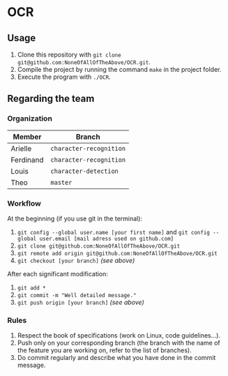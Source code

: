 # OCR



## Usage

1. Clone this repository with `git clone git@github.com:NoneOfAllOfTheAbove/OCR.git`.
2. Compile the project by running the command `make` in the project folder.
3. Execute the program with `./OCR`.


## Regarding the team

### Organization

Member | Branch |
--- | ---
Arielle| `character-recognition`
Ferdinand | `character-recognition`
Louis| `character-detection`
Theo| `master`

### Workflow

At the beginning (if you use git in the terminal):
1. `git config --global user.name [your first name]` and `git config --global user.email [mail adress used on github.com]`
2. `git clone git@github.com:NoneOfAllOfTheAbove/OCR.git`
3. `git remote add origin git@github.com:NoneOfAllOfTheAbove/OCR.git`
4. `git checkout [your branch]` *(see above)*

After each significant modification:
1. `git add *`
2. `git commit -m "Well detailed message."`
3. `git push origin [your branch]` *(see above)*

### Rules

1. Respect the book of specifications (work on Linux, code guidelines...).
2. Push only on your corresponding branch (the branch with the name of the feature you are working on, refer to the list of branches).
3. Do commit regularly and describe what you have done in the commit message.